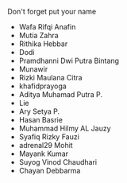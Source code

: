 Don't forget put your name

- Wafa Rifqi Anafin
- Mutia Zahra
- Rithika Hebbar
- Dodi
- Pramdhanni Dwi Putra Bintang
- Munawir
- Rizki Maulana Citra
- khafidprayoga
- Aditya Muhamad Putra P.
- Lie
- Ary Setya P.
- Hasan Basrie
- Muhammad Hilmy AL Jauzy
- Syafiq Rizky Fauzi
- adrenal29 Mohit
- Mayank Kumar
- Suyog Vinod Chaudhari
- Chayan Debbarma
